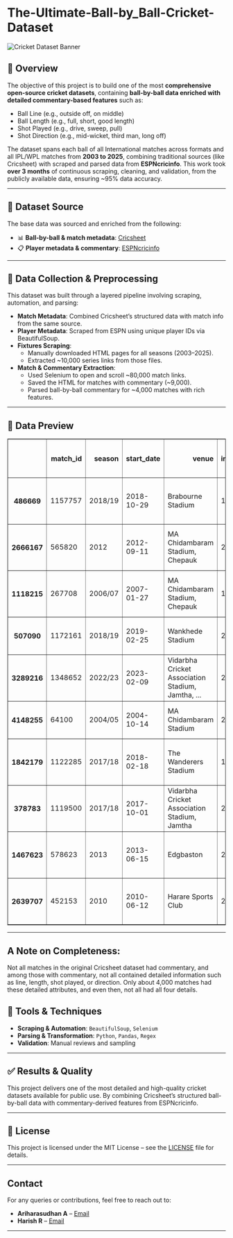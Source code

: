 # The-Ultimate-Ball-by_Ball-Cricket-Dataset

![Cricket Dataset Banner](https://img1.hscicdn.com/image/upload/f_auto,t_ds_w_1280,q_80/lsci/db/PICTURES/CMS/325900/325966.jpg)

## 🧠 Overview

The objective of this project is to build one of the most **comprehensive open-source cricket datasets**, containing **ball-by-ball data enriched with detailed commentary-based features** such as:

- Ball Line (e.g., outside off, on middle)
- Ball Length (e.g., full, short, good length)
- Shot Played (e.g., drive, sweep, pull)
- Shot Direction (e.g., mid-wicket, third man, long off)

The dataset spans each ball of all International matches across formats and all IPL/WPL matches from **2003 to 2025**, combining traditional sources (like Cricsheet) with scraped and parsed data from **ESPNcricinfo**. This work took **over 3 months** of continuous scraping, cleaning, and validation, from the publicly available data, ensuring ~95% data accuracy.

---

## 🔗 Dataset Source

The base data was sourced and enriched from the following:

- 📊 **Ball-by-ball & match metadata**: [Cricsheet](https://cricsheet.org/)  
- 📋 **Player metadata & commentary**: [ESPNcricinfo](https://www.espncricinfo.com/)

---

## 🔧 Data Collection & Preprocessing

This dataset was built through a layered pipeline involving scraping, automation, and parsing:

- **Match Metadata**: Combined Cricsheet’s structured data with match info from the same source.
- **Player Metadata**: Scraped from ESPN using unique player IDs via BeautifulSoup.
- **Fixtures Scraping**:
  - Manually downloaded HTML pages for all seasons (2003–2025).
  - Extracted ~10,000 series links from those files.
- **Match & Commentary Extraction**:
  - Used Selenium to open and scroll ~80,000 match links.
  - Saved the HTML for matches with commentary (~9,000).
  - Parsed ball-by-ball commentary for ~4,000 matches with rich features.

---

## 🧪 Data Preview
<div>

<table border="1" class="dataframe">
  <thead>
    <tr style="text-align: right;">
      <th></th>
      <th>match_id</th>
      <th>season</th>
      <th>start_date</th>
      <th>venue</th>
      <th>innings</th>
      <th>ball</th>
      <th>batting_team</th>
      <th>bowling_team</th>
      <th>striker</th>
      <th>non_striker</th>
      <th>bowler</th>
      <th>runs_off_bat</th>
      <th>extras</th>
      <th>wides</th>
      <th>noballs</th>
      <th>byes</th>
      <th>legbyes</th>
      <th>penalty</th>
      <th>wicket_type</th>
      <th>player_dismissed</th>
      <th>other_wicket_type</th>
      <th>other_player_dismissed</th>
      <th>wicket</th>
      <th>striker balls faced</th>
      <th>total striker runs</th>
      <th>player out runs</th>
      <th>player out balls faced</th>
      <th>gender</th>
      <th>event</th>
      <th>match_number</th>
      <th>toss_winner</th>
      <th>toss_decision</th>
      <th>player_of_match</th>
      <th>winner</th>
      <th>winner_runs</th>
      <th>winner_wickets</th>
      <th>outcome</th>
      <th>format</th>
      <th>type</th>
      <th>full name_striker</th>
      <th>country_striker</th>
      <th>batting style_striker</th>
      <th>bowling style_striker</th>
      <th>playing role_striker</th>
      <th>major teams_striker</th>
      <th>image url_striker</th>
      <th>full name_bowler</th>
      <th>country_bowler</th>
      <th>batting style_bowler</th>
      <th>bowling style_bowler</th>
      <th>playing role_bowler</th>
      <th>major teams_bowler</th>
      <th>image url_bowler</th>
      <th>player_of_match.1</th>
      <th>ball_length</th>
      <th>ball_line</th>
      <th>shot_played</th>
      <th>shot_direction</th>
    </tr>
  </thead>
  <tbody>
    <tr>
      <th>486669</th>
      <td>1157757</td>
      <td>2018/19</td>
      <td>2018-10-29</td>
      <td>Brabourne Stadium</td>
      <td>1</td>
      <td>0.1</td>
      <td>India</td>
      <td>West Indies</td>
      <td>RG Sharma</td>
      <td>S Dhawan</td>
      <td>KAJ Roach</td>
      <td>4</td>
      <td>0</td>
      <td>NaN</td>
      <td>NaN</td>
      <td>NaN</td>
      <td>NaN</td>
      <td>NaN</td>
      <td>NaN</td>
      <td>NaN</td>
      <td>NaN</td>
      <td>NaN</td>
      <td>0</td>
      <td>1.0</td>
      <td>4.0</td>
      <td>NaN</td>
      <td>NaN</td>
      <td>male</td>
      <td>West Indies tour of India</td>
      <td>4.0</td>
      <td>India</td>
      <td>bat</td>
      <td>RG Sharma</td>
      <td>India</td>
      <td>224.0</td>
      <td>NaN</td>
      <td>NaN</td>
      <td>ODI</td>
      <td>Intl</td>
      <td>Rohit Gurunath Sharma</td>
      <td>India</td>
      <td>Right hand Bat</td>
      <td>Right arm Offbreak</td>
      <td>Top order Batter</td>
      <td>India, Mumbai, Mumbai Indians, Air India, Decc...</td>
      <td>https://img1.hscicdn.com/image/upload/f_auto,t...</td>
      <td>Kemar Andre Jamal Roach</td>
      <td>West Indies</td>
      <td>Right hand Bat</td>
      <td>Right arm Fast medium</td>
      <td>Bowler</td>
      <td>West Indies, Antigua Hawksbills, Barbados, Bri...</td>
      <td>https://img1.hscicdn.com/image/upload/f_auto,t...</td>
      <td>NaN</td>
      <td>short</td>
      <td>outside off</td>
      <td>cut</td>
      <td>point</td>
    </tr>
    <tr>
      <th>2666167</th>
      <td>565820</td>
      <td>2012</td>
      <td>2012-09-11</td>
      <td>MA Chidambaram Stadium, Chepauk</td>
      <td>2</td>
      <td>0.1</td>
      <td>India</td>
      <td>New Zealand</td>
      <td>G Gambhir</td>
      <td>V Kohli</td>
      <td>KD Mills</td>
      <td>1</td>
      <td>0</td>
      <td>NaN</td>
      <td>NaN</td>
      <td>NaN</td>
      <td>NaN</td>
      <td>NaN</td>
      <td>NaN</td>
      <td>NaN</td>
      <td>NaN</td>
      <td>NaN</td>
      <td>0</td>
      <td>1.0</td>
      <td>1.0</td>
      <td>NaN</td>
      <td>NaN</td>
      <td>male</td>
      <td>New Zealand in India T20I Series</td>
      <td>2.0</td>
      <td>India</td>
      <td>field</td>
      <td>BB McCullum</td>
      <td>New Zealand</td>
      <td>1.0</td>
      <td>NaN</td>
      <td>NaN</td>
      <td>T20</td>
      <td>Intl</td>
      <td>Gautam Gambhir</td>
      <td>India</td>
      <td>Left hand Bat</td>
      <td>Legbreak</td>
      <td>Top order Batter</td>
      <td>India, Delhi, Delhi Daredevils, Essex, India C...</td>
      <td>https://img1.hscicdn.com/image/upload/f_auto,t...</td>
      <td>Kyle David Mills</td>
      <td>New Zealand</td>
      <td>Right hand Bat</td>
      <td>Right arm Fast medium</td>
      <td>Bowler</td>
      <td>New Zealand, Auckland, Kings XI Punjab, Lincol...</td>
      <td>https://img1.hscicdn.com/image/upload/f_auto,t...</td>
      <td>NaN</td>
      <td>NaN</td>
      <td>outside off</td>
      <td>NaN</td>
      <td>on side</td>
    </tr>
    <tr>
      <th>1118215</th>
      <td>267708</td>
      <td>2006/07</td>
      <td>2007-01-27</td>
      <td>MA Chidambaram Stadium, Chepauk</td>
      <td>1</td>
      <td>0.1</td>
      <td>India</td>
      <td>West Indies</td>
      <td>RV Uthappa</td>
      <td>G Gambhir</td>
      <td>JE Taylor</td>
      <td>0</td>
      <td>0</td>
      <td>NaN</td>
      <td>NaN</td>
      <td>NaN</td>
      <td>NaN</td>
      <td>NaN</td>
      <td>NaN</td>
      <td>NaN</td>
      <td>NaN</td>
      <td>NaN</td>
      <td>0</td>
      <td>1.0</td>
      <td>0.0</td>
      <td>NaN</td>
      <td>NaN</td>
      <td>male</td>
      <td>West Indies in India ODI Series</td>
      <td>3.0</td>
      <td>West Indies</td>
      <td>field</td>
      <td>MN Samuels</td>
      <td>West Indies</td>
      <td>NaN</td>
      <td>3.0</td>
      <td>NaN</td>
      <td>ODI</td>
      <td>Intl</td>
      <td>Robin Venu Uthappa</td>
      <td>India</td>
      <td>Right hand Bat</td>
      <td>Right arm Medium</td>
      <td>Batter</td>
      <td>India, Air India, Air India Red, Atlanta Rider...</td>
      <td>https://img1.hscicdn.com/image/upload/f_auto,t...</td>
      <td>Jerome Everton Taylor</td>
      <td>West Indies</td>
      <td>Right hand Bat</td>
      <td>Right arm Fast</td>
      <td>Bowler</td>
      <td>West Indies, Jamaica, Jamaica Tallawahs, Kings...</td>
      <td>https://img1.hscicdn.com/image/upload/f_auto,t...</td>
      <td>NaN</td>
      <td>good length</td>
      <td>on off stump</td>
      <td>defense</td>
      <td>off side</td>
    </tr>
    <tr>
      <th>507090</th>
      <td>1172161</td>
      <td>2018/19</td>
      <td>2019-02-25</td>
      <td>Wankhede Stadium</td>
      <td>2</td>
      <td>0.1</td>
      <td>India</td>
      <td>England</td>
      <td>JI Rodrigues</td>
      <td>S Mandhana</td>
      <td>KH Brunt</td>
      <td>0</td>
      <td>0</td>
      <td>NaN</td>
      <td>NaN</td>
      <td>NaN</td>
      <td>NaN</td>
      <td>NaN</td>
      <td>NaN</td>
      <td>NaN</td>
      <td>NaN</td>
      <td>NaN</td>
      <td>0</td>
      <td>1.0</td>
      <td>0.0</td>
      <td>NaN</td>
      <td>NaN</td>
      <td>female</td>
      <td>England Women tour of India</td>
      <td>2.0</td>
      <td>England</td>
      <td>bat</td>
      <td>J Goswami</td>
      <td>India</td>
      <td>NaN</td>
      <td>7.0</td>
      <td>NaN</td>
      <td>ODI</td>
      <td>Intl</td>
      <td>Jemimah Ivan Rodrigues</td>
      <td>India</td>
      <td>Right hand Bat</td>
      <td>Right arm Offbreak</td>
      <td>Middle order Batter</td>
      <td>Brisbane Heat Women, Delhi Capitals Women, Ind...</td>
      <td>https://img1.hscicdn.com/image/upload/f_auto,t...</td>
      <td>Katherine Sciver-Brunt</td>
      <td>England</td>
      <td>Right hand Bat</td>
      <td>Right arm Medium fast</td>
      <td>Bowling Allrounder</td>
      <td>England Women, Trent Rockets (Women)</td>
      <td>https://img1.hscicdn.com/image/upload/f_auto,t...</td>
      <td>NaN</td>
      <td>good length</td>
      <td>on off stump</td>
      <td>NaN</td>
      <td>NaN</td>
    </tr>
    <tr>
      <th>3289216</th>
      <td>1348652</td>
      <td>2022/23</td>
      <td>2023-02-09</td>
      <td>Vidarbha Cricket Association Stadium, Jamtha, ...</td>
      <td>2</td>
      <td>0.1</td>
      <td>India</td>
      <td>Australia</td>
      <td>RG Sharma</td>
      <td>KL Rahul</td>
      <td>PJ Cummins</td>
      <td>4</td>
      <td>0</td>
      <td>NaN</td>
      <td>NaN</td>
      <td>NaN</td>
      <td>NaN</td>
      <td>NaN</td>
      <td>NaN</td>
      <td>NaN</td>
      <td>NaN</td>
      <td>NaN</td>
      <td>0</td>
      <td>1.0</td>
      <td>4.0</td>
      <td>NaN</td>
      <td>NaN</td>
      <td>male</td>
      <td>Australia tour of India</td>
      <td>1.0</td>
      <td>Australia</td>
      <td>bat</td>
      <td>RA Jadeja</td>
      <td>India</td>
      <td>132.0</td>
      <td>NaN</td>
      <td>NaN</td>
      <td>TEST</td>
      <td>Intl</td>
      <td>Rohit Gurunath Sharma</td>
      <td>India</td>
      <td>Right hand Bat</td>
      <td>Right arm Offbreak</td>
      <td>Top order Batter</td>
      <td>India, Mumbai, Mumbai Indians, Air India, Decc...</td>
      <td>https://img1.hscicdn.com/image/upload/f_auto,t...</td>
      <td>Patrick James Cummins</td>
      <td>Australia</td>
      <td>Right hand Bat</td>
      <td>Right arm Fast</td>
      <td>Bowler</td>
      <td>Australia, San Francisco Unicorns, Sunrisers H...</td>
      <td>https://img1.hscicdn.com/image/upload/f_auto,t...</td>
      <td>NaN</td>
      <td>full</td>
      <td>outside off</td>
      <td>leave</td>
      <td>cover</td>
    </tr>
    <tr>
      <th>4148255</th>
      <td>64100</td>
      <td>2004/05</td>
      <td>2004-10-14</td>
      <td>MA Chidambaram Stadium</td>
      <td>2</td>
      <td>0.1</td>
      <td>India</td>
      <td>Australia</td>
      <td>Yuvraj Singh</td>
      <td>V Sehwag</td>
      <td>GD McGrath</td>
      <td>0</td>
      <td>0</td>
      <td>NaN</td>
      <td>NaN</td>
      <td>NaN</td>
      <td>NaN</td>
      <td>NaN</td>
      <td>NaN</td>
      <td>NaN</td>
      <td>NaN</td>
      <td>NaN</td>
      <td>0</td>
      <td>1.0</td>
      <td>0.0</td>
      <td>NaN</td>
      <td>NaN</td>
      <td>male</td>
      <td>Australia tour of India</td>
      <td>2.0</td>
      <td>Australia</td>
      <td>bat</td>
      <td>A Kumble</td>
      <td>NaN</td>
      <td>NaN</td>
      <td>NaN</td>
      <td>draw</td>
      <td>TEST</td>
      <td>Intl</td>
      <td>Yuvraj Singh</td>
      <td>India</td>
      <td>Left hand Bat</td>
      <td>Slow Left arm Orthodox</td>
      <td>Middle order Batter</td>
      <td>India, Asia XI, Delhi Daredevils, India A, Kin...</td>
      <td>https://img1.hscicdn.com/image/upload/f_auto,t...</td>
      <td>Glenn Donald McGrath</td>
      <td>Australia</td>
      <td>Right hand Bat</td>
      <td>Right arm Fast medium</td>
      <td>Bowler</td>
      <td>Australia, Delhi Daredevils, ICC World XI, Mid...</td>
      <td>https://img1.hscicdn.com/image/upload/f_auto,t...</td>
      <td>NaN</td>
      <td>NaN</td>
      <td>NaN</td>
      <td>NaN</td>
      <td>NaN</td>
    </tr>
    <tr>
      <th>1842179</th>
      <td>1122285</td>
      <td>2017/18</td>
      <td>2018-02-18</td>
      <td>The Wanderers Stadium</td>
      <td>1</td>
      <td>0.1</td>
      <td>India</td>
      <td>South Africa</td>
      <td>RG Sharma</td>
      <td>S Dhawan</td>
      <td>D Paterson</td>
      <td>0</td>
      <td>0</td>
      <td>NaN</td>
      <td>NaN</td>
      <td>NaN</td>
      <td>NaN</td>
      <td>NaN</td>
      <td>NaN</td>
      <td>NaN</td>
      <td>NaN</td>
      <td>NaN</td>
      <td>0</td>
      <td>1.0</td>
      <td>0.0</td>
      <td>NaN</td>
      <td>NaN</td>
      <td>male</td>
      <td>India tour of South Africa</td>
      <td>1.0</td>
      <td>South Africa</td>
      <td>field</td>
      <td>B Kumar</td>
      <td>India</td>
      <td>28.0</td>
      <td>NaN</td>
      <td>NaN</td>
      <td>T20</td>
      <td>Intl</td>
      <td>Rohit Gurunath Sharma</td>
      <td>India</td>
      <td>Right hand Bat</td>
      <td>Right arm Offbreak</td>
      <td>Top order Batter</td>
      <td>India, Mumbai, Mumbai Indians, Air India, Decc...</td>
      <td>https://img1.hscicdn.com/image/upload/f_auto,t...</td>
      <td>Dane Paterson</td>
      <td>South Africa</td>
      <td>Right hand Bat</td>
      <td>Right arm Fast medium</td>
      <td>Bowler</td>
      <td>South Africa, Dolphins, Jamaica Tallawahs, Joz...</td>
      <td>https://img1.hscicdn.com/image/upload/f_auto,t...</td>
      <td>NaN</td>
      <td>back of length</td>
      <td>outside off</td>
      <td>dab</td>
      <td>point</td>
    </tr>
    <tr>
      <th>378783</th>
      <td>1119500</td>
      <td>2017/18</td>
      <td>2017-10-01</td>
      <td>Vidarbha Cricket Association Stadium, Jamtha</td>
      <td>2</td>
      <td>0.1</td>
      <td>India</td>
      <td>Australia</td>
      <td>AM Rahane</td>
      <td>RG Sharma</td>
      <td>PJ Cummins</td>
      <td>0</td>
      <td>0</td>
      <td>NaN</td>
      <td>NaN</td>
      <td>NaN</td>
      <td>NaN</td>
      <td>NaN</td>
      <td>NaN</td>
      <td>NaN</td>
      <td>NaN</td>
      <td>NaN</td>
      <td>0</td>
      <td>1.0</td>
      <td>0.0</td>
      <td>NaN</td>
      <td>NaN</td>
      <td>male</td>
      <td>Australia tour of India</td>
      <td>5.0</td>
      <td>Australia</td>
      <td>bat</td>
      <td>RG Sharma</td>
      <td>India</td>
      <td>NaN</td>
      <td>7.0</td>
      <td>NaN</td>
      <td>ODI</td>
      <td>Intl</td>
      <td>Ajinkya Madhukar Rahane</td>
      <td>India</td>
      <td>Right hand Bat</td>
      <td>Right arm Medium</td>
      <td>Top order Batter</td>
      <td>India, Chennai Super Kings, Mumbai, Delhi Capi...</td>
      <td>https://img1.hscicdn.com/image/upload/f_auto,t...</td>
      <td>Patrick James Cummins</td>
      <td>Australia</td>
      <td>Right hand Bat</td>
      <td>Right arm Fast</td>
      <td>Bowler</td>
      <td>Australia, San Francisco Unicorns, Sunrisers H...</td>
      <td>https://img1.hscicdn.com/image/upload/f_auto,t...</td>
      <td>NaN</td>
      <td>short</td>
      <td>NaN</td>
      <td>defense</td>
      <td>NaN</td>
    </tr>
    <tr>
      <th>1467623</th>
      <td>578623</td>
      <td>2013</td>
      <td>2013-06-15</td>
      <td>Edgbaston</td>
      <td>2</td>
      <td>0.1</td>
      <td>India</td>
      <td>Pakistan</td>
      <td>RG Sharma</td>
      <td>S Dhawan</td>
      <td>Mohammad Irfan</td>
      <td>1</td>
      <td>0</td>
      <td>NaN</td>
      <td>NaN</td>
      <td>NaN</td>
      <td>NaN</td>
      <td>NaN</td>
      <td>NaN</td>
      <td>NaN</td>
      <td>NaN</td>
      <td>NaN</td>
      <td>0</td>
      <td>1.0</td>
      <td>1.0</td>
      <td>NaN</td>
      <td>NaN</td>
      <td>male</td>
      <td>ICC Champions Trophy</td>
      <td>10.0</td>
      <td>India</td>
      <td>field</td>
      <td>B Kumar</td>
      <td>India</td>
      <td>NaN</td>
      <td>8.0</td>
      <td>NaN</td>
      <td>ODI</td>
      <td>Intl</td>
      <td>Rohit Gurunath Sharma</td>
      <td>India</td>
      <td>Right hand Bat</td>
      <td>Right arm Offbreak</td>
      <td>Top order Batter</td>
      <td>India, Mumbai, Mumbai Indians, Air India, Decc...</td>
      <td>https://img1.hscicdn.com/image/upload/f_auto,t...</td>
      <td>Mohammad Irfan</td>
      <td>Pakistan</td>
      <td>Right hand Bat</td>
      <td>Left arm Fast</td>
      <td>Bowler</td>
      <td>Pakistan, Atlanta Riders, Balkh Legends, Baluc...</td>
      <td>https://img1.hscicdn.com/image/upload/f_auto,t...</td>
      <td>NaN</td>
      <td>full</td>
      <td>outside off</td>
      <td>NaN</td>
      <td>third man</td>
    </tr>
    <tr>
      <th>2639707</th>
      <td>452153</td>
      <td>2010</td>
      <td>2010-06-12</td>
      <td>Harare Sports Club</td>
      <td>2</td>
      <td>0.1</td>
      <td>India</td>
      <td>Zimbabwe</td>
      <td>M Vijay</td>
      <td>NV Ojha</td>
      <td>CB Mpofu</td>
      <td>1</td>
      <td>0</td>
      <td>NaN</td>
      <td>NaN</td>
      <td>NaN</td>
      <td>NaN</td>
      <td>NaN</td>
      <td>NaN</td>
      <td>NaN</td>
      <td>NaN</td>
      <td>NaN</td>
      <td>0</td>
      <td>1.0</td>
      <td>1.0</td>
      <td>NaN</td>
      <td>NaN</td>
      <td>male</td>
      <td>India in Zimbabwe T20I Series</td>
      <td>1.0</td>
      <td>India</td>
      <td>field</td>
      <td>YK Pathan</td>
      <td>India</td>
      <td>NaN</td>
      <td>6.0</td>
      <td>NaN</td>
      <td>T20</td>
      <td>Intl</td>
      <td>Murali Vijay</td>
      <td>India</td>
      <td>Right hand Bat</td>
      <td>Right arm Offbreak</td>
      <td>Opening Batter</td>
      <td>India, Chemplast, Chennai Super Kings, Delhi D...</td>
      <td>https://img1.hscicdn.com/image/upload/f_auto,t...</td>
      <td>Christopher Bobby Mpofu</td>
      <td>Zimbabwe</td>
      <td>Right hand Bat</td>
      <td>Right arm Fast medium</td>
      <td>Bowler</td>
      <td>Zimbabwe, Amakhosi, Mashonaland, Matabeleland,...</td>
      <td>https://img1.hscicdn.com/image/upload/f_auto,t...</td>
      <td>NaN</td>
      <td>steer</td>
      <td>NaN</td>
      <td>NaN</td>
      <td>third man</td>
    </tr>
  </tbody>
</table>
</div>

---

## A Note on Completeness:

Not all matches in the original Cricsheet dataset had commentary, and among those with commentary, not all contained detailed information such as line, length, shot played, or direction. Only about 4,000 matches had these detailed attributes, and even then, not all had all four details.

## 🧠 Tools & Techniques

- **Scraping & Automation**: `BeautifulSoup`, `Selenium`  
- **Parsing & Transformation**: `Python`, `Pandas`, `Regex`  
- **Validation**: Manual reviews and sampling

---

## ✅ Results & Quality

This project delivers one of the most detailed and high-quality cricket datasets available for public use. By combining Cricsheet’s structured ball-by-ball data with commentary-derived features from ESPNcricinfo.

---

## 📜 License

This project is licensed under the MIT License – see the [LICENSE](LICENSE) file for details.

---

## Contact

For any queries or contributions, feel free to reach out to:
- **Ariharasudhan A** – [Email](mailto:ariadaikalam1234@gmail.com)  
- **Harish R** – [Email](mailto:harishsekar2004@gmail.com)

---
